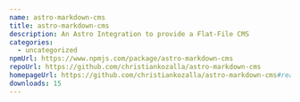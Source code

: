 ```yaml
---
name: astro-markdown-cms
title: astro-markdown-cms
description: An Astro Integration to provide a Flat-File CMS
categories:
  - uncategorized
npmUrl: https://www.npmjs.com/package/astro-markdown-cms
repoUrl: https://github.com/christiankozalla/astro-markdown-cms
homepageUrl: https://github.com/christiankozalla/astro-markdown-cms#readme
downloads: 15
---
```

